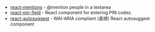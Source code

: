 - [react-mentions](https://github.com/signavio/react-mentions) - @mention people in a textarea
- [react-pin-field](https://github.com/soywod/react-pin-field) - React component for entering PIN codes.
- [react-autosuggest](https://github.com/moroshko/react-autosuggest) - WAI-ARIA compliant (柔顺) React autosuggest component
